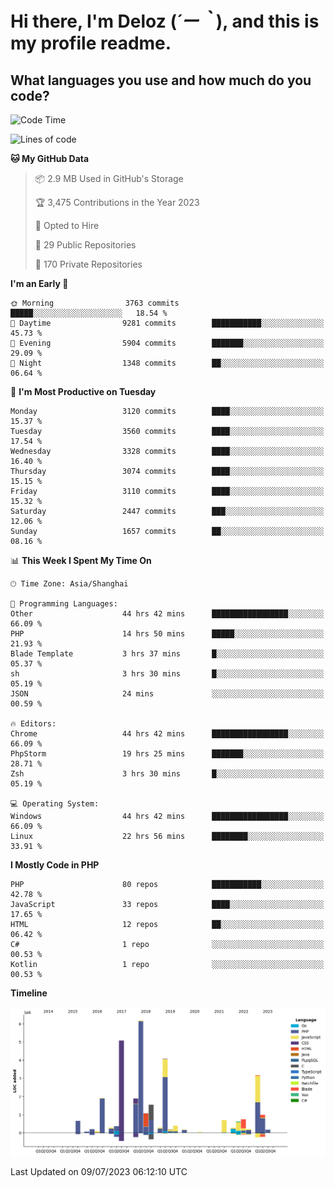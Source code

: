 # **Hi there, I'm Deloz (*´ー｀*), and this is my profile readme.**

## **What languages you use and how much do you code?**

<!--START_SECTION:waka-->
![Code Time](http://img.shields.io/badge/Code%20Time-1%2C864%20hrs%2031%20mins-blue)

![Lines of code](https://img.shields.io/badge/From%20Hello%20World%20I%27ve%20Written-31.3%20million%20lines%20of%20code-blue)

**🐱 My GitHub Data** 

> 📦 2.9 MB Used in GitHub's Storage 
 > 
> 🏆 3,475 Contributions in the Year 2023
 > 
> 💼 Opted to Hire
 > 
> 📜 29 Public Repositories 
 > 
> 🔑 170 Private Repositories 
 > 
**I'm an Early 🐤** 

```text
🌞 Morning                3763 commits        █████░░░░░░░░░░░░░░░░░░░░   18.54 % 
🌆 Daytime                9281 commits        ███████████░░░░░░░░░░░░░░   45.73 % 
🌃 Evening                5904 commits        ███████░░░░░░░░░░░░░░░░░░   29.09 % 
🌙 Night                  1348 commits        ██░░░░░░░░░░░░░░░░░░░░░░░   06.64 % 
```
📅 **I'm Most Productive on Tuesday** 

```text
Monday                   3120 commits        ████░░░░░░░░░░░░░░░░░░░░░   15.37 % 
Tuesday                  3560 commits        ████░░░░░░░░░░░░░░░░░░░░░   17.54 % 
Wednesday                3328 commits        ████░░░░░░░░░░░░░░░░░░░░░   16.40 % 
Thursday                 3074 commits        ████░░░░░░░░░░░░░░░░░░░░░   15.15 % 
Friday                   3110 commits        ████░░░░░░░░░░░░░░░░░░░░░   15.32 % 
Saturday                 2447 commits        ███░░░░░░░░░░░░░░░░░░░░░░   12.06 % 
Sunday                   1657 commits        ██░░░░░░░░░░░░░░░░░░░░░░░   08.16 % 
```


📊 **This Week I Spent My Time On** 

```text
🕑︎ Time Zone: Asia/Shanghai

💬 Programming Languages: 
Other                    44 hrs 42 mins      █████████████████░░░░░░░░   66.09 % 
PHP                      14 hrs 50 mins      █████░░░░░░░░░░░░░░░░░░░░   21.93 % 
Blade Template           3 hrs 37 mins       █░░░░░░░░░░░░░░░░░░░░░░░░   05.37 % 
sh                       3 hrs 30 mins       █░░░░░░░░░░░░░░░░░░░░░░░░   05.19 % 
JSON                     24 mins             ░░░░░░░░░░░░░░░░░░░░░░░░░   00.59 % 

🔥 Editors: 
Chrome                   44 hrs 42 mins      █████████████████░░░░░░░░   66.09 % 
PhpStorm                 19 hrs 25 mins      ███████░░░░░░░░░░░░░░░░░░   28.71 % 
Zsh                      3 hrs 30 mins       █░░░░░░░░░░░░░░░░░░░░░░░░   05.19 % 

💻 Operating System: 
Windows                  44 hrs 42 mins      █████████████████░░░░░░░░   66.09 % 
Linux                    22 hrs 56 mins      ████████░░░░░░░░░░░░░░░░░   33.91 % 
```

**I Mostly Code in PHP** 

```text
PHP                      80 repos            ███████████░░░░░░░░░░░░░░   42.78 % 
JavaScript               33 repos            ████░░░░░░░░░░░░░░░░░░░░░   17.65 % 
HTML                     12 repos            ██░░░░░░░░░░░░░░░░░░░░░░░   06.42 % 
C#                       1 repo              ░░░░░░░░░░░░░░░░░░░░░░░░░   00.53 % 
Kotlin                   1 repo              ░░░░░░░░░░░░░░░░░░░░░░░░░   00.53 % 
```



**Timeline**

![Lines of Code chart](https://raw.githubusercontent.com/deloz/deloz/main/assets/bar_graph.png)


 Last Updated on 09/07/2023 06:12:10 UTC
<!--END_SECTION:waka-->
